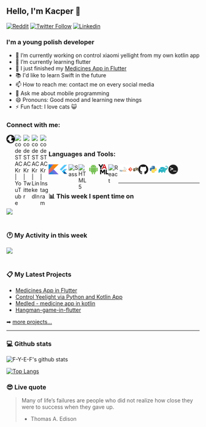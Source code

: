 ## Hello, I'm Kacper 👋

[![Reddit](https://img.shields.io/website?label=My%20Reddit&style=for-the-badge&logo=reddit&color=important&url=https://google.com)](https://google.com)
[![Twitter Follow](https://img.shields.io/twitter/follow/idkddddddddfdjewisghe?color=1DA1F2&logo=twitter&style=for-the-badge)](https://google.com)
[![Linkedin](https://img.shields.io/website?label=My%20Linkedin&style=for-the-badge&logo=linkedin&color=green&url=https://google.com)](https://google.com)

### I'm a young polish developer


- 🔭 I’m currently working on control xiaomi yellight from my own kotlin app
- 🌱 I’m currently learning flutter
- 🏁 I just finished my [Medicines App in Flutter](https://github.com/F-Y-E-F/Medicine-App-In-Flutter)
- 📚 I'd like to learn Swift in the future
- 📫 How to reach me: contact me on every social media
- 💬 Ask me about mobile programming
- 😄 Pronouns: Good mood and learning new things
- ⚡ Fun fact: I love cats 😺

<!--
### Spotify Playing 🎧

[<img src="https://now-playing-codestackr.vercel.app/api/spotify-playing" alt="codeSTACKr Spotify Playing" width="350" />](https://open.spotify.com/user/ilf39k985wx6qhabgupp7puzg)
-->

### Connect with me:

[<img align="left" alt="codeSTACKr.com" width="22px" src="https://raw.githubusercontent.com/iconic/open-iconic/master/svg/globe.svg" />](https://google.com)
[<img align="left" alt="codeSTACKr | YouTube" width="22px" src="https://cdn.jsdelivr.net/npm/simple-icons@v3/icons/youtube.svg" />](https://google.com)
[<img align="left" alt="codeSTACKr | Twitter" width="22px" src="https://cdn.jsdelivr.net/npm/simple-icons@v3/icons/twitter.svg" />](https://google.com)
[<img align="left" alt="codeSTACKr | LinkedIn" width="22px" src="https://cdn.jsdelivr.net/npm/simple-icons@v3/icons/linkedin.svg" />](https://google.com)
[<img align="left" alt="codeSTACKr | Instagram" width="22px" src="https://cdn.jsdelivr.net/npm/simple-icons@v3/icons/instagram.svg" />](https://google.com)

<br />

### Languages and Tools:

[<img align="left" alt="Visual Studio Code" width="26px" src="https://raw.githubusercontent.com/github/explore/80688e429a7d4ef2fca1e82350fe8e3517d3494d/topics/kotlin/kotlin.png" />](https://google.com)
[<img align="left" alt="CSS3" width="26px" src="https://raw.githubusercontent.com/github/explore/80688e429a7d4ef2fca1e82350fe8e3517d3494d/topics/flutter/flutter.png" />](https://google.com)
[<img align="left" alt="Sass" width="26px" src="https://upload.wikimedia.org/wikipedia/commons/thumb/d/d5/IntelliJ_IDEA_Logo.svg/1024px-IntelliJ_IDEA_Logo.svg.png" />](https://google.com)
[<img align="left" alt="HTML5" width="26px" src="https://upload.wikimedia.org/wikipedia/commons/thumb/3/34/Android_Studio_icon.svg/1200px-Android_Studio_icon.svg.png" />](https://google.com)
[<img align="left" alt="Terminal" width="26px" src="https://raw.githubusercontent.com/github/explore/80688e429a7d4ef2fca1e82350fe8e3517d3494d/topics/android/android.png" />](https://google.com)
[<img align="left" alt="JavaScript" width="26px" src="https://raw.githubusercontent.com/github/explore/80688e429a7d4ef2fca1e82350fe8e3517d3494d/topics/yaml/yaml.png" />](https://google.com)
[<img align="left" alt="React" width="26px" src="https://cdn.iconscout.com/icon/free/png-512/xml-file-2330558-1950399.png"/>](https://google.com)
[<img align="left" alt="MySQL" width="26px" src="https://raw.githubusercontent.com/github/explore/80688e429a7d4ef2fca1e82350fe8e3517d3494d/topics/mysql/mysql.png" />](https://google.com)
[<img align="left" alt="Git" width="26px" src="https://raw.githubusercontent.com/github/explore/80688e429a7d4ef2fca1e82350fe8e3517d3494d/topics/git/git.png" />](https://google.com)
[<img align="left" alt="GitHub" width="26px" src="https://raw.githubusercontent.com/github/explore/78df643247d429f6cc873026c0622819ad797942/topics/github/github.png" />](https://google.com)
[<img align="left" alt="Terminal" width="26px" src="https://raw.githubusercontent.com/github/explore/80688e429a7d4ef2fca1e82350fe8e3517d3494d/topics/python/python.png" />](https://google.com)
[<img align="left" alt="Terminal" width="26px" src="https://raw.githubusercontent.com/github/explore/80688e429a7d4ef2fca1e82350fe8e3517d3494d/topics/gradle/gradle.png" />](https://google.com)
[<img align="left" alt="Terminal" width="26px" src="https://raw.githubusercontent.com/github/explore/80688e429a7d4ef2fca1e82350fe8e3517d3494d/topics/terminal/terminal.png" />](https://google.com)



<br />
<br />

---
### 📊 This week I spent time on  
<a href="https://wakatime.com"><img src="https://wakatime.com/share/@FY/f776f49b-5e04-4698-9528-4e2e99134500.png" /></a>
<br />
<br />
### 🕐 My Activity in this week
<a href="https://wakatime.com"><img src="https://wakatime.com/share/@FY/210a89e1-3b82-483e-8d6f-692b1406e593.png" /></a>
<br />
<br />
### 📋 My Latest Projects 

- [Medicines App in Flutter](https://github.com/F-Y-E-F/Medicine-App-In-Flutter)
- [Control Yeelight via Python and Kotlin App](https://github.com/F-Y-E-F/Control-Yeelight-via-Python)
- [Medled - medicine app in kotlin](https://github.com/F-Y-E-F/medled)
- [Hangman-game-in-flutter](https://github.com/F-Y-E-F/Hangman-game-in-flutter)

➡ [more projects...](https://github.com/F-Y-E-F?tab=repositories)

---

### 💻 Github stats

![F-Y-E-F's github stats](https://github-readme-stats.vercel.app/api?username=F-Y-E-F&show_icons=true&theme=dracula)
<br />


[![Top Langs](https://github-readme-stats.vercel.app/api/top-langs/?username=F-Y-E-F&layout=compact&theme=dracula)](https://github.com/anuraghazra/github-readme-stats)

### 😎 Live quote

> Many of life’s failures are people who did not realize how close they were to success when they gave up.
> - Thomas A. Edison



